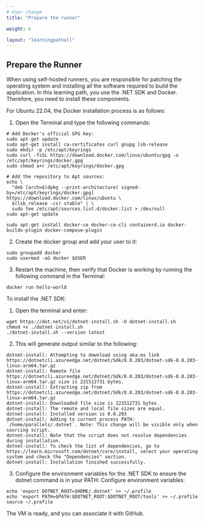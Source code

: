 ```yaml
---
# User change
title: "Prepare the runner"

weight: 6

layout: "learningpathall"
---
```


## Prepare the Runner
When using self-hosted runners, you are responsible for patching the operating system and installing all the software required to build the application. In this learning path, you use the .NET SDK and Docker. Therefore, you need to install these components.

For Ubuntu 22.04, the Docker installation process is as follows:

1. Open the Terminal and type the following commands:
```console
# Add Docker's official GPG key:
sudo apt-get update
sudo apt-get install ca-certificates curl gnupg lsb-release
sudo mkdir -p /etc/apt/keyrings
sudo curl -fsSL https://download.docker.com/linux/ubuntu/gpg -o /etc/apt/keyrings/docker.gpg
sudo chmod a+r /etc/apt/keyrings/docker.gpg

# Add the repository to Apt sources:
echo \
  "deb [arch=$(dpkg --print-architecture) signed-by=/etc/apt/keyrings/docker.gpg] https://download.docker.com/linux/ubuntu \
  $(lsb_release -cs) stable" | \
  sudo tee /etc/apt/sources.list.d/docker.list > /dev/null
sudo apt-get update

sudo apt-get install docker-ce docker-ce-cli containerd.io docker-buildx-plugin docker-compose-plugin
```
2. Create the docker group and add your user to it:
```console 
sudo groupadd docker
sudo usermod -aG docker $USER
```
3. Restart the machine, then verify that Docker is working by running the following command in the Terminal:
```console
docker run hello-world
```

To install the .NET SDK:
1. Open the terminal and enter: 
```console
wget https://dot.net/v1/dotnet-install.sh -O dotnet-install.sh
chmod +x ./dotnet-install.sh
./dotnet-install.sh --version latest
```
2. This will generate output similar to the following:
```output
dotnet-install: Attempting to download using aka.ms link https://dotnetcli.azureedge.net/dotnet/Sdk/8.0.203/dotnet-sdk-8.0.203-linux-arm64.tar.gz
dotnet-install: Remote file https://dotnetcli.azureedge.net/dotnet/Sdk/8.0.203/dotnet-sdk-8.0.203-linux-arm64.tar.gz size is 221512731 bytes.
dotnet-install: Extracting zip from https://dotnetcli.azureedge.net/dotnet/Sdk/8.0.203/dotnet-sdk-8.0.203-linux-arm64.tar.gz
dotnet-install: Downloaded file size is 221512731 bytes.
dotnet-install: The remote and local file sizes are equal.
dotnet-install: Installed version is 8.0.203
dotnet-install: Adding to current process PATH: `/home/parallels/.dotnet`. Note: This change will be visible only when sourcing script.
dotnet-install: Note that the script does not resolve dependencies during installation.
dotnet-install: To check the list of dependencies, go to https://learn.microsoft.com/dotnet/core/install, select your operating system and check the "Dependencies" section.
dotnet-install: Installation finished successfully.
```
3. Configure the environment variables for the .NET SDK to ensure the dotnet command is in your PATH:
Configure environment variables:
```console
echo 'export DOTNET_ROOT=$HOME/.dotnet' >> ~/.profile
echo 'export PATH=$PATH:$DOTNET_ROOT:$DOTNET_ROOT/tools' >> ~/.profile
source ~/.profile
```

The VM is ready, and you can associate it with GitHub.
